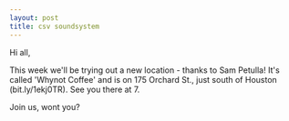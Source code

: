 ```yaml
---
layout: post
title: csv soundsystem
---
```



Hi all,

This week we'll be trying out a new location - thanks to Sam Petulla!  It's called 'Whynot Coffee' and is on 175 Orchard St., just south of Houston (bit.ly/1ekj0TR).  See you there at 7.

Join us, wont you?